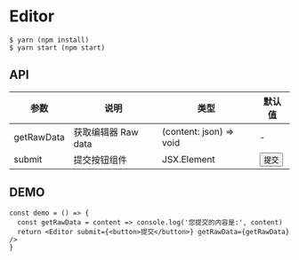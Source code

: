 # Editor


```
$ yarn (npm install)
$ yarn start (npm start)
```


## API

| 参数       | 说明                                      | 类型       | 默认值 |
|-----------|------------------------------------------|------------|--------|
|getRawData	| 获取编辑器 Raw data	| (content: json) => void	| - |
| submit | 提交按钮组件 | JSX.Element | <button>提交</button> |

## DEMO

```
const demo = () => {
  const getRawData = content => console.log('您提交的内容是:', content)
  return <Editor submit={<button>提交</button>} getRawData={getRawData} />
}
```